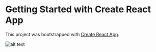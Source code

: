 # Getting Started with Create React App

This project was bootstrapped with [Create React App](https://github.com/facebook/create-react-app).


![alt text](https://user-images.githubusercontent.com/63557021/104881632-ee524180-5961-11eb-8765-5d7a2c39c760.png)
